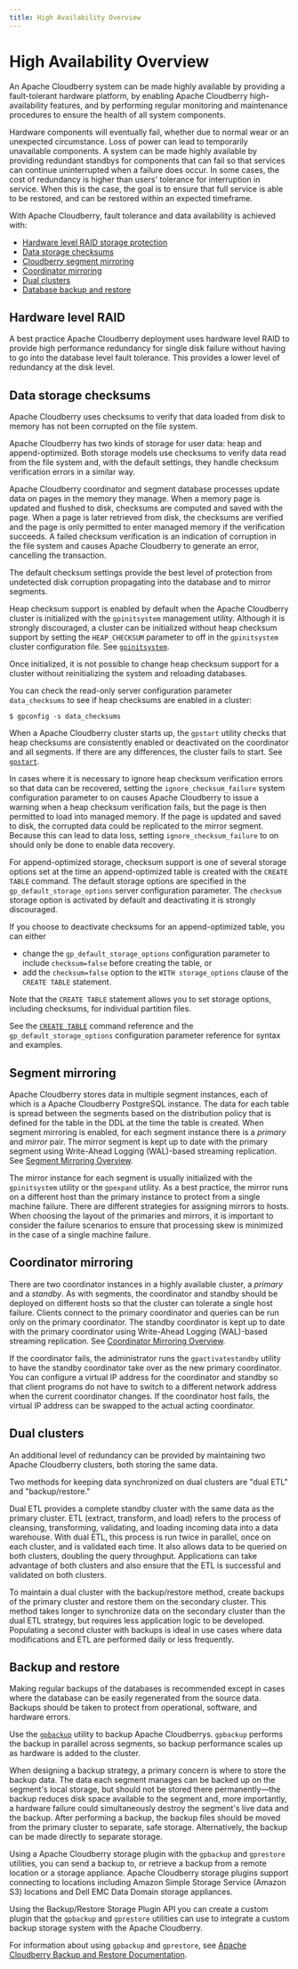 ```yaml
---
title: High Availability Overview
---
```


# High Availability Overview

An Apache Cloudberry system can be made highly available by providing a fault-tolerant hardware platform, by enabling Apache Cloudberry high-availability features, and by performing regular monitoring and maintenance procedures to ensure the health of all system components.

Hardware components will eventually fail, whether due to normal wear or an unexpected circumstance. Loss of power can lead to temporarily unavailable components. A system can be made highly available by providing redundant standbys for components that can fail so that services can continue uninterrupted when a failure does occur. In some cases, the cost of redundancy is higher than users' tolerance for interruption in service. When this is the case, the goal is to ensure that full service is able to be restored, and can be restored within an expected timeframe.

With Apache Cloudberry, fault tolerance and data availability is achieved with:

- [Hardware level RAID storage protection](#hardware-level-raid)
- [Data storage checksums](#data-storage-checksums)
- [Cloudberry segment mirroring](#segment-mirroring)
- [Coordinator mirroring](#coordinator-mirroring)
- [Dual clusters](#dual-clusters)
- [Database backup and restore](#backup-and-restore)

## Hardware level RAID

A best practice Apache Cloudberry deployment uses hardware level RAID to provide high performance redundancy for single disk failure without having to go into the database level fault tolerance. This provides a lower level of redundancy at the disk level.

## Data storage checksums

Apache Cloudberry uses checksums to verify that data loaded from disk to memory has not been corrupted on the file system.

Apache Cloudberry has two kinds of storage for user data: heap and append-optimized. Both storage models use checksums to verify data read from the file system and, with the default settings, they handle checksum verification errors in a similar way.

Apache Cloudberry coordinator and segment database processes update data on pages in the memory they manage. When a memory page is updated and flushed to disk, checksums are computed and saved with the page. When a page is later retrieved from disk, the checksums are verified and the page is only permitted to enter managed memory if the verification succeeds. A failed checksum verification is an indication of corruption in the file system and causes Apache Cloudberry to generate an error, cancelling the transaction.

The default checksum settings provide the best level of protection from undetected disk corruption propagating into the database and to mirror segments.

Heap checksum support is enabled by default when the Apache Cloudberry cluster is initialized with the `gpinitsystem` management utility. Although it is strongly discouraged, a cluster can be initialized without heap checksum support by setting the `HEAP_CHECKSUM` parameter to off in the `gpinitsystem` cluster configuration file. See [`gpinitsystem`](../../sys-utilities/gpinitsystem.md).

Once initialized, it is not possible to change heap checksum support for a cluster without reinitializing the system and reloading databases.

You can check the read-only server configuration parameter `data_checksums` to see if heap checksums are enabled in a cluster:

```shell
$ gpconfig -s data_checksums
```

When a Apache Cloudberry cluster starts up, the `gpstart` utility checks that heap checksums are consistently enabled or deactivated on the coordinator and all segments. If there are any differences, the cluster fails to start. See [`gpstart`](../../sys-utilities/gpstart.md).

In cases where it is necessary to ignore heap checksum verification errors so that data can be recovered, setting the `ignore_checksum_failure` system configuration parameter to on causes Apache Cloudberry to issue a warning when a heap checksum verification fails, but the page is then permitted to load into managed memory. If the page is updated and saved to disk, the corrupted data could be replicated to the mirror segment. Because this can lead to data loss, setting `ignore_checksum_failure` to on should only be done to enable data recovery.

For append-optimized storage, checksum support is one of several storage options set at the time an append-optimized table is created with the `CREATE TABLE` command. The default storage options are specified in the `gp_default_storage_options` server configuration parameter. The `checksum` storage option is activated by default and deactivating it is strongly discouraged.

If you choose to deactivate checksums for an append-optimized table, you can either

- change the `gp_default_storage_options` configuration parameter to include `checksum=false` before creating the table, or
- add the `checksum=false` option to the `WITH storage_options` clause of the `CREATE TABLE` statement.

Note that the `CREATE TABLE` statement allows you to set storage options, including checksums, for individual partition files.

See the [`CREATE TABLE`](../../sql-stmts/create-table.md) command reference and the `gp_default_storage_options` configuration parameter reference for syntax and examples.

## Segment mirroring

Apache Cloudberry stores data in multiple segment instances, each of which is a Apache Cloudberry PostgreSQL instance. The data for each table is spread between the segments based on the distribution policy that is defined for the table in the DDL at the time the table is created. When segment mirroring is enabled, for each segment instance there is a *primary* and *mirror* pair. The mirror segment is kept up to date with the primary segment using Write-Ahead Logging (WAL)-based streaming replication. See [Segment Mirroring Overview](./segment-mirroring-overview.md).

The mirror instance for each segment is usually initialized with the `gpinitsystem` utility or the `gpexpand` utility. As a best practice, the mirror runs on a different host than the primary instance to protect from a single machine failure. There are different strategies for assigning mirrors to hosts. When choosing the layout of the primaries and mirrors, it is important to consider the failure scenarios to ensure that processing skew is minimized in the case of a single machine failure.

## Coordinator mirroring

There are two coordinator instances in a highly available cluster, a *primary* and a *standby*. As with segments, the coordinator and standby should be deployed on different hosts so that the cluster can tolerate a single host failure. Clients connect to the primary coordinator and queries can be run only on the primary coordinator. The standby coordinator is kept up to date with the primary coordinator using Write-Ahead Logging (WAL)-based streaming replication. See [Coordinator Mirroring Overview](./coordinator-mirroring-overview.md).

If the coordinator fails, the administrator runs the `gpactivatestandby` utility to have the standby coordinator take over as the new primary coordinator. You can configure a virtual IP address for the coordinator and standby so that client programs do not have to switch to a different network address when the current coordinator changes. If the coordinator host fails, the virtual IP address can be swapped to the actual acting coordinator.

## Dual clusters

An additional level of redundancy can be provided by maintaining two Apache Cloudberry clusters, both storing the same data.

Two methods for keeping data synchronized on dual clusters are "dual ETL" and "backup/restore."

Dual ETL provides a complete standby cluster with the same data as the primary cluster. ETL (extract, transform, and load) refers to the process of cleansing, transforming, validating, and loading incoming data into a data warehouse. With dual ETL, this process is run twice in parallel, once on each cluster, and is validated each time. It also allows data to be queried on both clusters, doubling the query throughput. Applications can take advantage of both clusters and also ensure that the ETL is successful and validated on both clusters.

To maintain a dual cluster with the backup/restore method, create backups of the primary cluster and restore them on the secondary cluster. This method takes longer to synchronize data on the secondary cluster than the dual ETL strategy, but requires less application logic to be developed. Populating a second cluster with backups is ideal in use cases where data modifications and ETL are performed daily or less frequently.

## Backup and restore

Making regular backups of the databases is recommended except in cases where the database can be easily regenerated from the source data. Backups should be taken to protect from operational, software, and hardware errors.

Use the [`gpbackup`](../../sys-utilities/gpbackup.md) utility to backup Apache Cloudberrys. `gpbackup` performs the backup in parallel across segments, so backup performance scales up as hardware is added to the cluster.

When designing a backup strategy, a primary concern is where to store the backup data. The data each segment manages can be backed up on the segment's local storage, but should not be stored there permanently—the backup reduces disk space available to the segment and, more importantly, a hardware failure could simultaneously destroy the segment's live data and the backup. After performing a backup, the backup files should be moved from the primary cluster to separate, safe storage. Alternatively, the backup can be made directly to separate storage.

Using a Apache Cloudberry storage plugin with the `gpbackup` and `gprestore` utilities, you can send a backup to, or retrieve a backup from a remote location or a storage appliance. Apache Cloudberry storage plugins support connecting to locations including Amazon Simple Storage Service (Amazon S3) locations and Dell EMC Data Domain storage appliances.

Using the Backup/Restore Storage Plugin API you can create a custom plugin that the `gpbackup` and `gprestore` utilities can use to integrate a custom backup storage system with the Apache Cloudberry.

For information about using `gpbackup` and `gprestore`, see [Apache Cloudberry Backup and Restore Documentation](../backup-and-restore/index.md).
